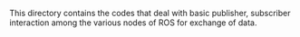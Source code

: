 This directory contains the codes that deal with basic publisher, subscriber interaction among the various nodes of ROS for exchange of data.
